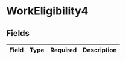 # WorkEligibility4


## Fields

| Field       | Type        | Required    | Description |
| ----------- | ----------- | ----------- | ----------- |